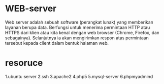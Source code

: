# WEB-server
Web server adalah sebuah software (perangkat lunak) yang memberikan layanan berupa data. Berfungsi untuk menerima permintaan HTTP atau HTTPS dari klien atau kita kenal dengan web browser (Chrome, Firefox, dan sebagainya). Selanjutnya ia akan mengirimkan respon atas permintaan tersebut kepada client dalam bentuk halaman web.
# resoruce
1.ubuntu server
2.ssh
3.apache2
4.php5
5.mysql-server
6.phpmyadmind
